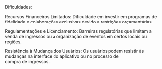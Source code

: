 Dificuldades:

Recursos Financeiros Limitados:
Dificuldade em investir em programas de fidelidade e colaborações exclusivas devido a restrições orçamentárias.

Regulamentações e Licenciamento:
Barreiras regulatórias que limitam a venda de ingressos ou a organização de eventos em certos locais ou regiões.

Resistência à Mudança dos Usuários:
Os usuários podem resistir às mudanças na interface do aplicativo ou no processo de compra de ingressos.

